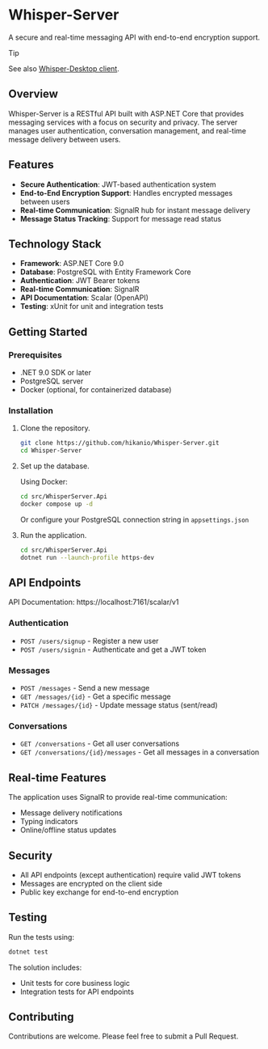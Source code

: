 # Whisper-Server

A secure and real-time messaging API with end-to-end encryption support.

> [!TIP]
> See also [Whisper-Desktop client](https://github.com/hikanio/Whisper-Desktop).

## Overview

Whisper-Server is a RESTful API built with ASP.NET Core that provides messaging services with a focus on security and privacy. The server manages user authentication, conversation management, and real-time message delivery between users.

## Features

- **Secure Authentication**: JWT-based authentication system
- **End-to-End Encryption Support**: Handles encrypted messages between users
- **Real-time Communication**: SignalR hub for instant message delivery
- **Message Status Tracking**: Support for message read status

## Technology Stack

- **Framework**: ASP.NET Core 9.0
- **Database**: PostgreSQL with Entity Framework Core
- **Authentication**: JWT Bearer tokens
- **Real-time Communication**: SignalR
- **API Documentation**: Scalar (OpenAPI)
- **Testing**: xUnit for unit and integration tests

## Getting Started

### Prerequisites

- .NET 9.0 SDK or later
- PostgreSQL server
- Docker (optional, for containerized database)

### Installation

1. Clone the repository.
   ```bash
   git clone https://github.com/hikanio/Whisper-Server.git
   cd Whisper-Server
   ```

2. Set up the database.

    Using Docker:
    ```bash
    cd src/WhisperServer.Api
    docker compose up -d
    ```
    Or configure your PostgreSQL connection string in `appsettings.json`

3. Run the application.
   ```bash
   cd src/WhisperServer.Api
   dotnet run --launch-profile https-dev
   ```

## API Endpoints
API Documentation: https://localhost:7161/scalar/v1

### Authentication
- `POST /users/signup` - Register a new user
- `POST /users/signin` - Authenticate and get a JWT token

### Messages
- `POST /messages` - Send a new message
- `GET /messages/{id}` - Get a specific message
- `PATCH /messages/{id}` - Update message status (sent/read)

### Conversations
- `GET /conversations` - Get all user conversations
- `GET /conversations/{id}/messages` - Get all messages in a conversation

## Real-time Features

The application uses SignalR to provide real-time communication:
- Message delivery notifications
- Typing indicators
- Online/offline status updates

## Security

- All API endpoints (except authentication) require valid JWT tokens
- Messages are encrypted on the client side
- Public key exchange for end-to-end encryption

## Testing

Run the tests using:

```bash
dotnet test
```

The solution includes:
- Unit tests for core business logic
- Integration tests for API endpoints

## Contributing
Contributions are welcome. Please feel free to submit a Pull Request.

